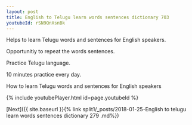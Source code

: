 ```yaml
---
layout: post
title: English to Telugu learn words sentences dictionary 703 
youtubeId: rSN9QnXsnBk
---
```

 
 
Helps to learn Telugu words and sentences for English speakers.

Opportunitiy to repeat the words sentences. 

Practice Telugu language. 
 
10 minutes practice every day. 
 
How to learn Telugu words and sentences for English speakers 
 
{% include youtubePlayer.html id=page.youtubeId %}
 
 
[Next]({{ site.baseurl }}{% link  split1/_posts/2018-01-25-English to telugu learn words sentences dictionary 279 .md%})
 

